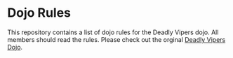 Dojo Rules
==========

This repository contains a list of dojo rules for the Deadly Vipers dojo. 
All members should read the rules. 
Please check out the orginal [Deadly Vipers Dojo](https://github.com/deadlyvipers).
